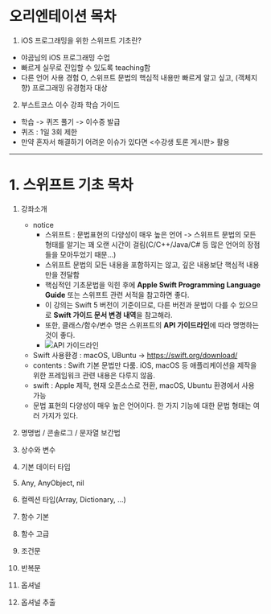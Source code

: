 # 오리엔테이션 목차
1. iOS 프로그래밍을 위한 스위프트 기초란?
  - 야곰님의 iOS 프로그래밍 수업
  - 빠르게 실무로 진입할 수 있도록 teaching함
  - 다른 언어 사용 경험 O, 스위프트 문법의 핵심적 내용만 빠르게 알고 싶고, (객체지향) 프로그래밍 유경험자 대상

2. 부스트코스 이수 강좌 학습 가이드
  - 학습 -> 퀴즈 풀기 -> 이수증 발급
  - 퀴즈 : 1일 3회 제한
  - 만약 혼자서 해결하기 어려운 이슈가 있다면 <수강생 토론 게시판> 활용

---
# 1. 스위프트 기초 목차
1. 강좌소개
	* notice
		- 스위프트 : 문법표현의 다양성이 매우 높은 언어 -> 스위프트 문법의 모든 형태를 알기는 꽤 오랜 시간이 걸림(C/C++/Java/C# 등 많은 언어의 장점들을 모아두었기 때문...)
		- 스위프트 문법의 모든 내용을 포함하지는 않고, 깊은 내용보단 핵심적 내용만을 전달함
		- 핵심적인 기초문법을 익힌 후에 **Apple Swift Programming Language Guide** 또는 스위프트 관련 서적을 참고하면 좋다.
		- 이 강의는 Swift 5 버전이 기준이므로, 다른 버전과 문법이 다를 수 있으므로 **Swift 가이드 문서 변경 내역**을 참고해라.
		- 또한, 클래스/함수/변수 명은 스위프트의 **API 가이드라인**에 따라 명명하는 것이 좋다.
		- ![API 가이드라인](https://gist.github.com/godrm/d07ae33973bf71c5324058406dfe42dd)


	- Swift 사용환경 : macOS, UBuntu -> https://swift.org/download/
	- contents : Swift 기본 문법만 다룸. iOS, macOS 등 애플리케이션을 제작을 위한 프레임워크 관련 내용은 다루지 않음.
	- swift : Apple 제작, 현재 오픈소스로 전환, macOS, Ubuntu 환경에서 사용 가능
	- 문법 표현의 다양성이 매우 높은 언어이다. 한 가지 기능에 대한 문법 형태는 여러 가지가 있다.
        
  2. 명명법 / 콘솔로그 / 문자열 보간법
  
  3. 상수와 변수
  
  4. 기본 데이터 타입
  
  5. Any, AnyObject, nil
  
  6. 컬렉션 타입(Array, Dictionary, ...)
  
  7. 함수 기본
  
  8. 함수 고급
  
  9. 조건문
  
  10. 반복문
  
  11. 옵셔널
  
  12. 옵셔널 추출
